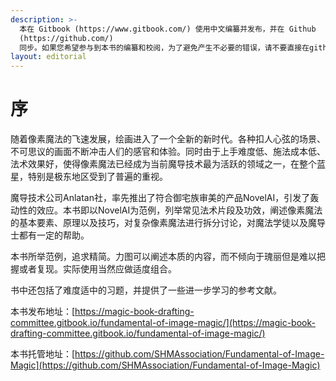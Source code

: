 ```yaml
---
description: >-
  本在 Gitbook (https://www.gitbook.com/) 使用中文编纂并发布，并在 Github
  (https://github.com/)
  同步。如果您希望参与到本书的编纂和校阅，为了避免产生不必要的错误，请不要直接在github点击编辑并进行更新，而是通过提交PR，或者通过github发issue提交邮箱与准备编纂的内容，我们经过审核后会为您开通gitbook攥写权限。
layout: editorial
---
```


# 序

随着像素魔法的飞速发展，绘画进入了一个全新的新时代。各种扣人心弦的场景、不可思议的画面不断冲击人们的感官和体验。同时由于上手难度低、施法成本低、法术效果好，使得像素魔法已经成为当前魔导技术最为活跃的领域之一，在整个蓝星，特别是极东地区受到了普遍的重视。

魔导技术公司Anlatan社，率先推出了符合御宅族审美的产品NovelAI，引发了轰动性的效应。本书即以NovelAI为范例，列举常见法术片段及功效，阐述像素魔法的基本要素、原理以及技巧，对复杂像素魔法进行拆分讨论，对魔法学徒以及魔导士都有一定的帮助。

本书所举范例，追求精简。力图可以阐述本质的内容，而不倾向于瑰丽但是难以把握或者复现。实际使用当然应做适度组合。

书中还包括了难度适中的习题，并提供了一些进一步学习的参考文献。



本书发布地址：[https://magic-book-drafting-committee.gitbook.io/fundamental-of-image-magic/](https://magic-book-drafting-committee.gitbook.io/fundamental-of-image-magic/)

本书托管地址：[https://github.com/SHMAssociation/Fundamental-of-Image-Magic](https://github.com/SHMAssociation/Fundamental-of-Image-Magic)
